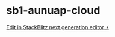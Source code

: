 # sb1-aunuap-cloud

[Edit in StackBlitz next generation editor ⚡️](https://stackblitz.com/~/github.com/ChenYCL/sb1-aunuap-cloud)
